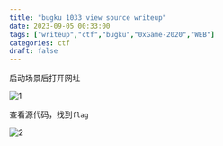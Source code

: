 ```yaml
---
title: "bugku 1033 view source writeup"
date: 2023-09-05 00:33:00  
tags: ["writeup","ctf","bugku","0xGame-2020","WEB"]
categories: ctf
draft: false
---
```


启动场景后打开网址

![1](./../../bugku/1033/1.webp)

查看源代码，找到`flag`

![2](./../../bugku/1033/2.webp)